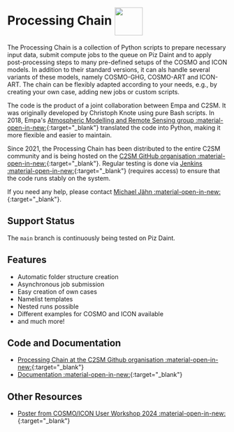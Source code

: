 
# Processing Chain <img src="https://polybox.ethz.ch/index.php/s/yc3zMmoXKyI2rJm/download" width="64" valign="middle"/> 

The Processing Chain is a collection of Python scripts to prepare necessary input data, submit compute jobs to the queue on Piz Daint and to apply post-processing steps to many pre-defined setups of the COSMO and ICON models. 
In addition to their standard versions, it can als handle several variants of these models, namely COSMO-GHG, COSMO-ART and ICON-ART.
The chain can be flexibly adapted according to your needs, e.g., by creating your own case, adding new jobs or custom scripts.

The code is the product of a joint collaboration between Empa and C2SM. 
It was originally developed by Christoph Knote using pure Bash scripts.
In 2018, Empa's [Atmospheric Modelling and Remote Sensing group :material-open-in-new:](https://www.empa.ch/web/s503/modelling-remote-sensing){:target="_blank"} translated the code into Python,
making it more flexible and easier to maintain.

Since 2021, the Processing Chain has been distributed to the entire C2SM
community and is being hosted on the [C2SM GitHub organisation :material-open-in-new:](https://github.com/C2SM/processing-chain/){:target="_blank"}. Regular testing is done via [Jenkins :material-open-in-new:](https://jenkins-mch.cscs.ch/job/ProcessingChain/job/processing-chain-weekly/){:target="_blank"} (requires access) to ensure that the code runs stably on the system.

If you need any help, please contact [Michael Jähn :material-open-in-new:](https://c2sm.ethz.ch/the-center/people/person-detail.html?persid=286091){:target="_blank"}.

## Support Status

The `main` branch is continuously being tested on Piz Daint.

## Features

- Automatic folder structure creation
- Asynchronous job submission
- Easy creation of own cases
- Namelist templates
- Nested runs possible
- Different examples for COSMO and ICON available
- and much more!

## Code and Documentation

* [Processing Chain at the C2SM Github organisation :material-open-in-new:](https://github.com/C2SM/processing-chain){:target="_blank"}
* [Documentation :material-open-in-new:](https://c2sm.github.io/processing-chain/latest/){:target="_blank"}

## Other Resources

* [Poster from COSMO/ICON User Workshop 2024 :material-open-in-new:](https://polybox.ethz.ch/index.php/s/jBFHhdW8VvIrlPW){:target="_blank"}
